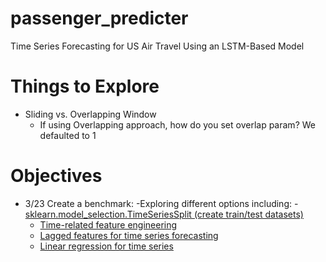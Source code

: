 # passenger_predicter

Time Series Forecasting for US Air Travel Using an LSTM-Based Model

# Things to Explore

- Sliding vs. Overlapping Window
  - If using Overlapping approach, how do you set overlap param? We defaulted to 1

# Objectives

- 3/23 Create a benchmark:
  -Exploring different options including: -[sklearn.model_selection.TimeSeriesSplit (create train/test datasets)](https://scikit-learn.org/stable/modules/generated/sklearn.model_selection.TimeSeriesSplit.html)
  - [Time-related feature engineering](https://scikit-learn.org/stable/auto_examples/applications/plot_cyclical_feature_engineering.html)
  - [Lagged features for time series forecasting](https://scikit-learn.org/stable/auto_examples/applications/plot_time_series_lagged_features.html)
  - [Linear regression for time series](https://scikit-learn.org/stable/modules/generated/sklearn.linear_model.LinearRegression.html)

